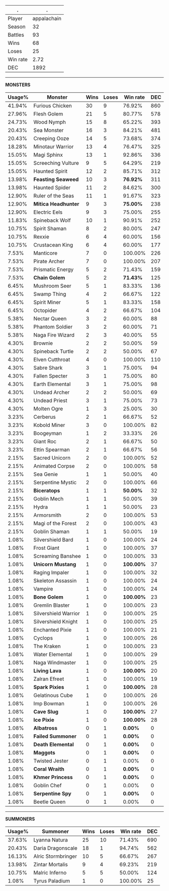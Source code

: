 .|.
|-|-
Player|appalachain
Season|32
Battles|93
Wins|68
Loses|25
Win rate|2.72
DEC|1892

---
**MONSTERS**

Usage%|Monster|Wins|Loses|Win rate|DEC|
-|-|-|-|-|-|
41.94%|Furious Chicken|30|9|76.92%|860|
27.96%|Flesh Golem|21|5|80.77%|578|
24.73%|Wood Nymph|15|8|65.22%|393|
20.43%|Sea Monster|16|3|84.21%|481|
20.43%|Creeping Ooze|14|5|73.68%|374|
18.28%|Minotaur Warrior|13|4|76.47%|325|
15.05%|Magi Sphinx|13|1|92.86%|336|
15.05%|Screeching Vulture|9|5|64.29%|219|
15.05%|Haunted Spirit|12|2|85.71%|312|
13.98%|**Feasting Seaweed**|10|3|**76.92%**|311|
13.98%|Haunted Spider|11|2|84.62%|300|
12.90%|Ruler of the Seas|11|1|91.67%|323|
12.90%|**Mitica Headhunter**|9|3|**75.00%**|238|
12.90%|Electric Eels|9|3|75.00%|255|
11.83%|Spineback Wolf|10|1|90.91%|252|
10.75%|Spirit Shaman|8|2|80.00%|247|
10.75%|Rexxie|6|4|60.00%|156|
10.75%|Crustacean King|6|4|60.00%|177|
7.53%|Manticore|7|0|100.00%|226|
7.53%|Pirate Archer|7|0|100.00%|207|
7.53%|Prismatic Energy|5|2|71.43%|159|
7.53%|**Chain Golem**|5|2|**71.43%**|125|
6.45%|Mushroom Seer|5|1|83.33%|136|
6.45%|Swamp Thing|4|2|66.67%|122|
6.45%|Spirit Miner|5|1|83.33%|158|
6.45%|Octopider|4|2|66.67%|104|
5.38%|Nectar Queen|3|2|60.00%|88|
5.38%|Phantom Soldier|3|2|60.00%|71|
5.38%|Naga Fire Wizard|2|3|40.00%|55|
4.30%|Brownie|2|2|50.00%|59|
4.30%|Spineback Turtle|2|2|50.00%|67|
4.30%|Elven Cutthroat|4|0|100.00%|110|
4.30%|Sabre Shark|3|1|75.00%|94|
4.30%|Fallen Specter|3|1|75.00%|80|
4.30%|Earth Elemental|3|1|75.00%|98|
4.30%|Undead Archer|2|2|50.00%|69|
4.30%|Undead Priest|3|1|75.00%|73|
4.30%|Molten Ogre|1|3|25.00%|30|
3.23%|Cerberus|2|1|66.67%|52|
3.23%|Kobold Miner|3|0|100.00%|82|
3.23%|Boogeyman|1|2|33.33%|26|
3.23%|Giant Roc|2|1|66.67%|50|
3.23%|Ettin Spearman|2|1|66.67%|56|
2.15%|Sacred Unicorn|2|0|100.00%|52|
2.15%|Animated Corpse|2|0|100.00%|58|
2.15%|Sea Genie|1|1|50.00%|40|
2.15%|Serpentine Mystic|2|0|100.00%|66|
2.15%|**Biceratops**|1|1|**50.00%**|32|
2.15%|Goblin Mech|1|1|50.00%|39|
2.15%|Hydra|1|1|50.00%|23|
2.15%|Armorsmith|2|0|100.00%|53|
2.15%|Magi of the Forest|2|0|100.00%|43|
2.15%|Goblin Shaman|1|1|50.00%|19|
1.08%|Silvershield Bard|1|0|100.00%|24|
1.08%|Frost Giant|1|0|100.00%|37|
1.08%|Screaming Banshee|1|0|100.00%|33|
1.08%|**Unicorn Mustang**|1|0|**100.00%**|37|
1.08%|Raging Impaler|1|0|100.00%|32|
1.08%|Skeleton Assassin|1|0|100.00%|24|
1.08%|Vampire|1|0|100.00%|24|
1.08%|**Bone Golem**|1|0|**100.00%**|23|
1.08%|Gremlin Blaster|1|0|100.00%|23|
1.08%|Silvershield Warrior|1|0|100.00%|25|
1.08%|Silvershield Knight|1|0|100.00%|25|
1.08%|Enchanted Pixie|1|0|100.00%|21|
1.08%|Cyclops|1|0|100.00%|26|
1.08%|The Kraken|1|0|100.00%|23|
1.08%|Water Elemental|1|0|100.00%|29|
1.08%|Naga Windmaster|1|0|100.00%|25|
1.08%|**Living Lava**|1|0|**100.00%**|20|
1.08%|Zalran Efreet|1|0|100.00%|19|
1.08%|**Spark Pixies**|1|0|**100.00%**|28|
1.08%|Gelatinous Cube|1|0|100.00%|26|
1.08%|Imp Bowman|1|0|100.00%|26|
1.08%|**Cave Slug**|1|0|**100.00%**|27|
1.08%|**Ice Pixie**|1|0|**100.00%**|28|
1.08%|**Albatross**|0|1|**0.00%**|0|
1.08%|**Failed Summoner**|0|1|**0.00%**|0|
1.08%|**Death Elemental**|0|1|**0.00%**|0|
1.08%|**Maggots**|0|1|**0.00%**|0|
1.08%|Twisted Jester|0|1|0.00%|0|
1.08%|**Coral Wraith**|0|1|**0.00%**|0|
1.08%|**Khmer Princess**|0|1|**0.00%**|0|
1.08%|Goblin Chef|0|1|0.00%|0|
1.08%|**Serpentine Spy**|0|1|**0.00%**|0|
1.08%|Beetle Queen|0|1|0.00%|0|

---
**SUMMONERS**

Usage%|Summoner|Wins|Loses|Win rate|DEC|
-|-|-|-|-|-|
37.63%|Lyanna Natura|25|10|71.43%|690|
20.43%|Daria Dragonscale|18|1|94.74%|562|
16.13%|Alric Stormbringer|10|5|66.67%|267|
13.98%|Zintar Mortalis|9|4|69.23%|219|
10.75%|Malric Inferno|5|5|50.00%|124|
1.08%|Tyrus Paladium|1|0|100.00%|25|
